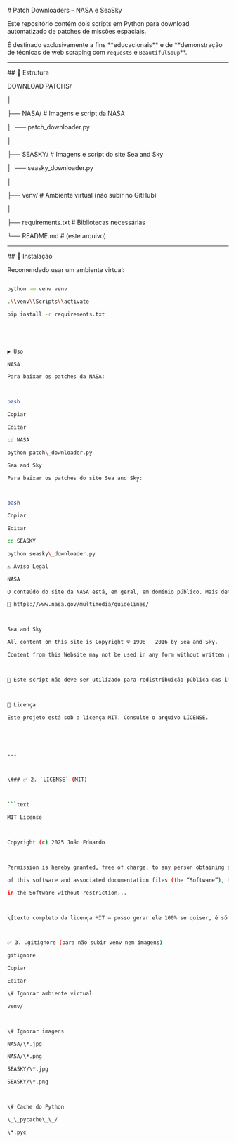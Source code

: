 \# Patch Downloaders – NASA e SeaSky



Este repositório contém dois scripts em Python para download automatizado de patches de missões espaciais.  

É destinado exclusivamente a fins \*\*educacionais\*\* e de \*\*demonstração de técnicas de web scraping com `requests` e `BeautifulSoup`\*\*.



---



\## 📂 Estrutura



DOWNLOAD PATCHS/

│

├── NASA/ # Imagens e script da NASA

│ └── patch\_downloader.py

│

├── SEASKY/ # Imagens e script do site Sea and Sky

│ └── seasky\_downloader.py

│

├── venv/ # Ambiente virtual (não subir no GitHub)

│

├── requirements.txt # Bibliotecas necessárias

└── README.md # (este arquivo)



---



\## 🧪 Instalação



Recomendado usar um ambiente virtual:



```bash

python -m venv venv

.\\venv\\Scripts\\activate

pip install -r requirements.txt





▶️ Uso

NASA

Para baixar os patches da NASA:



bash

Copiar

Editar

cd NASA

python patch\_downloader.py

Sea and Sky

Para baixar os patches do site Sea and Sky:



bash

Copiar

Editar

cd SEASKY

python seasky\_downloader.py

⚠️ Aviso Legal

NASA

O conteúdo do site da NASA está, em geral, em domínio público. Mais detalhes:

🔗 https://www.nasa.gov/multimedia/guidelines/



Sea and Sky

All content on this site is Copyright © 1998 - 2016 by Sea and Sky.

Content from this Website may not be used in any form without written permission.



🛑 Este script não deve ser utilizado para redistribuição pública das imagens obtidas do site Sea and Sky sem autorização expressa. Este projeto é apenas uma ferramenta técnica para fins educacionais.



📄 Licença

Este projeto está sob a licença MIT. Consulte o arquivo LICENSE.





---



\### ✅ 2. `LICENSE` (MIT)



```text

MIT License



Copyright (c) 2025 João Eduardo



Permission is hereby granted, free of charge, to any person obtaining a copy

of this software and associated documentation files (the “Software”), to deal

in the Software without restriction...



\[texto completo da licença MIT — posso gerar ele 100% se quiser, é só pedir]



✅ 3. .gitignore (para não subir venv nem imagens)

gitignore

Copiar

Editar

\# Ignorar ambiente virtual

venv/



\# Ignorar imagens

NASA/\*.jpg

NASA/\*.png

SEASKY/\*.jpg

SEASKY/\*.png



\# Cache do Python

\_\_pycache\_\_/

\*.pyc

